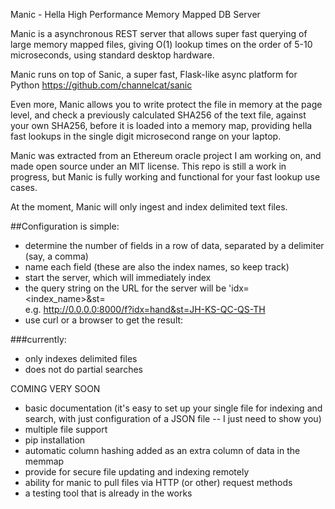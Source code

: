 
Manic - Hella High Performance Memory Mapped DB Server

Manic is a asynchronous REST server that allows super fast querying of large memory mapped files, giving O(1) lookup times on the order of 5-10 microseconds, using standard desktop hardware.

Manic runs on top of Sanic, a super fast, Flask-like async platform for Python https://github.com/channelcat/sanic

Even more, Manic allows you to write protect the file in memory at the page level, and check a previously calculated SHA256 of the text file, against your own SHA256, before it is loaded into a memory map, providing hella fast lookups in the single digit microsecond range on your laptop.

Manic was extracted from an Ethereum oracle project I am working on, and made open source under an MIT license.  This repo is still a work in progress, but Manic is fully working and functional for your fast lookup use cases.

At the moment, Manic will only ingest and index delimited text files.

##Configuration is simple:

+ determine the number of fields in a row of data, separated by a delimiter (say, a comma)
+ name each field (these are also the index names, so keep track)
+ start the server, which will immediately index
+ the query string on the URL for the server will be 'idx=<index_name>&st=<search term>
  e.g. http://0.0.0.0:8000/f?idx=hand&st=JH-KS-QC-QS-TH
+ use curl or a browser to get the result:
  
  
###currently:
+ only indexes delimited files
+ does not do partial searches


COMING VERY SOON

+ basic documentation (it's easy to set up your single file for indexing and search, with just configuration of a JSON file -- I just need to show you)
+ multiple file support
+ pip installation
+ automatic column hashing added as an extra column of data in the memmap
+ provide for secure file updating and indexing remotely
+ ability for manic to pull files via HTTP (or other) request methods
+ a testing tool that is already in the works



